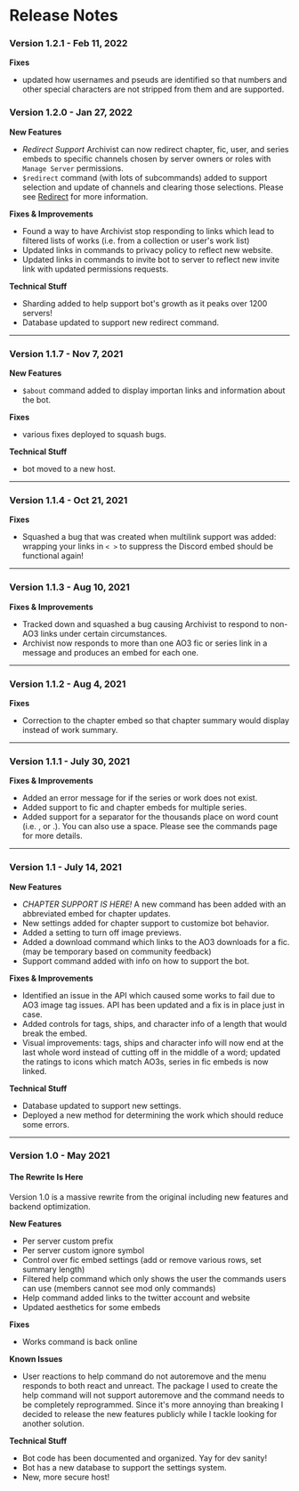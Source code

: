 # Release Notes #
### Version 1.2.1 - Feb 11, 2022
**Fixes**
- updated how usernames and pseuds are identified so that numbers and other special characters are not stripped from them and are supported.

### Version 1.2.0 - Jan 27, 2022
**New Features**

- *Redirect Support* Archivist can now redirect chapter, fic, user, and series embeds to specific channels chosen by server owners or roles with `Manage Server` permissions.
- `$redirect` command (with lots of subcommands) added to support selection and update of channels and clearing those selections. Please see [Redirect](/docs/Commands/redirect) for more information.

**Fixes & Improvements**

- Found a way to have Archivist stop responding to links which lead to filtered lists of works (i.e. from a collection or user's work list)
- Updated links in commands to privacy policy to reflect new website.
- Updated links in commands to invite bot to server to reflect new invite link with updated permissions requests.

**Technical Stuff**

- Sharding added to help support bot's growth as it peaks over 1200 servers!
- Database updated to support new redirect command.

---

### Version 1.1.7 -  Nov 7, 2021 ###
**New Features**

- `$about` command added to display importan links and information about the bot.

**Fixes**

- various fixes deployed to squash bugs.

**Technical Stuff**

- bot moved to a new host.

---

### Version 1.1.4 -  Oct 21, 2021 ###
**Fixes**

- Squashed a bug that was created when multilink support was added: wrapping your links in `< >` to suppress the Discord embed should be functional again!

---

### Version 1.1.3 - Aug 10, 2021 ###
**Fixes & Improvements**

- Tracked down and squashed a bug causing Archivist to respond to non-AO3 links under certain circumstances.
- Archivist now responds to more than one AO3 fic or series link in a message and produces an embed for each one.

---

### Version 1.1.2 - Aug 4, 2021 ###
**Fixes**

- Correction to the chapter embed so that chapter summary would display instead of work summary.

---

### Version 1.1.1 - July 30, 2021 ###
**Fixes & Improvements**

- Added an error message for if the series or work does not exist.
- Added support to fic and chapter embeds for multiple series.
- Added support for a separator for the thousands place on word count (i.e. , or .). You can also use a space. Please see the commands page for more details.

---

### Version 1.1 - July 14, 2021 ###
**New Features**
- *CHAPTER SUPPORT IS HERE!* A new command has been added with an abbreviated embed for chapter updates.
- New settings added for chapter support to customize bot behavior.
- Added a setting to turn off image previews.
- Added a download command which links to the AO3 downloads for a fic. (may be temporary based on community feedback) 
- Support command added with info on how to support the bot.

**Fixes & Improvements**

- Identified an issue in the API which caused some works to fail due to AO3 image tag issues. API has been updated and a fix is in place just in case.
- Added controls for tags, ships, and character info of a length that would break the embed.
- Visual improvements: tags, ships and character info will now end at the last whole word instead of cutting off in the middle of a word; updated the ratings to icons which match AO3s, series in fic embeds is now linked.

**Technical Stuff**

- Database updated to support new settings.
- Deployed a new method for determining the work which should reduce some errors.

---

### Version 1.0 - May 2021 ###
#### The Rewrite Is Here ####
Version 1.0 is a massive rewrite from the original including new features and backend optimization.

**New Features**

- Per server custom prefix
- Per server custom ignore symbol
- Control over fic embed settings (add or remove various rows, set summary length)
- Filtered help command which only shows the user the commands users can use (members cannot see mod only commands)
- Help command added links to the twitter account and website
- Updated aesthetics for some embeds

**Fixes**

- Works command is back online

**Known Issues**

- User reactions to help command do not autoremove and the menu responds to both react and unreact. The package I used to create the help command will not support autoremove and the command needs to be completely reprogrammed. Since it's more annoying than breaking I decided to release the new features publicly while I tackle looking for another solution.

**Technical Stuff**

- Bot code has been documented and organized. Yay for dev sanity!
- Bot has a new database to support the settings system.
- New, more secure host!